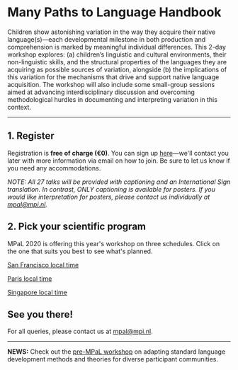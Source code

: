 # Many Paths to Language Handbook

<!--### *If you experience any (technical) problems during this conference, click [here](./mpal/troubleshooting.md) for help.*-->

<!--<img src="./mpal/MPaL.png" width="25%">-->

Children show astonishing variation in the way they acquire their native language(s)—each developmental milestone in both production and comprehension is marked by meaningful individual differences. This 2-day workshop explores: (a) children’s linguistic and cultural environments, their non-linguistic skills, and the structural properties of the languages they are acquiring as possible sources of variation, alongside (b) the implications of this variation for the mechanisms that drive and support native language acquisition. The workshop will also include some small-group sessions aimed at advancing interdisciplinary discussion and overcoming methodological hurdles in documenting and interpreting variation in this context.

---
## 1. Register

Registration is **free of charge (€0)**. You can sign up [here](https://www.mpi.nl/page/mpal-registration-remote-attendance)—we'll contact you later with more information via email on how to join. Be sure to let us know if you need any accommodations.

_NOTE: All 27 talks will be provided with captioning and an International Sign translation. In contrast, ONLY captioning is available for posters. If you would like interpretation for posters, please contact us individually at [mpal@mpi.nl](mailto:mpal@mpi.nl)._

## 2. Pick your scientific program

MPaL 2020 is offering this year's workshop on three schedules. Click on the one that suits you best to see what's planned.

[San Francisco local time](./MPaL_handbook_SF.md)

[Paris local time](./MPaL_handbook_Paris.md)

[Singapore local time](./MPaL_handbook_Singapore.md)

## See you there!
For all queries, please contact us at [mpal@mpi.nl](mailto:mpal@mpi.nl).

---

**NEWS:** Check out the [pre-MPaL workshop](./mpal/preworkshop/preMPaL-workshop.md) on adapting standard language development methods and theories for diverse participant communities.

<!--
## Acknowledgements

Insert text here
-->

